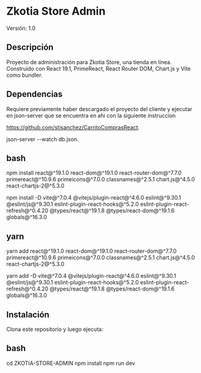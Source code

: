 # Zkotia Store Admin
Versión: 1.0

## Descripción
Proyecto de administración para Zkotia Store, una tienda en línea.  
Construido con React 19.1, PrimeReact, React Router DOM, Chart.js y Vite como bundler.

## Dependencias

Requiere previamente haber descargado el proyecto del cliente y ejecutar en json-server que se encuentra en ahi con la siguiente instruccion

https://github.com/stisanchez/CarritoComprasReact.

json-server --watch db.json.

## bash
npm install react@^19.1.0 react-dom@^19.1.0 react-router-dom@^7.7.0 primereact@^10.9.6 primeicons@^7.0.0 classnames@^2.5.1 chart.js@^4.5.0 react-chartjs-2@^5.3.0

npm install -D vite@^7.0.4 @vitejs/plugin-react@^4.6.0 eslint@^9.30.1 @eslint/js@^9.30.1 eslint-plugin-react-hooks@^5.2.0 eslint-plugin-react-refresh@^0.4.20 @types/react@^19.1.8 @types/react-dom@^19.1.6 globals@^16.3.0

## yarn
yarn add react@^19.1.0 react-dom@^19.1.0 react-router-dom@^7.7.0 primereact@^10.9.6 primeicons@^7.0.0 classnames@^2.5.1 chart.js@^4.5.0 react-chartjs-2@^5.3.0


yarn add -D vite@^7.0.4 @vitejs/plugin-react@^4.6.0 eslint@^9.30.1 @eslint/js@^9.30.1 eslint-plugin-react-hooks@^5.2.0 eslint-plugin-react-refresh@^0.4.20 @types/react@^19.1.8 @types/react-dom@^19.1.6 globals@^16.3.0



## Instalación

Clona este repositorio y luego ejecuta:

## bash

cd ZKOTIA-STORE-ADMIN
npm install
npm run dev
